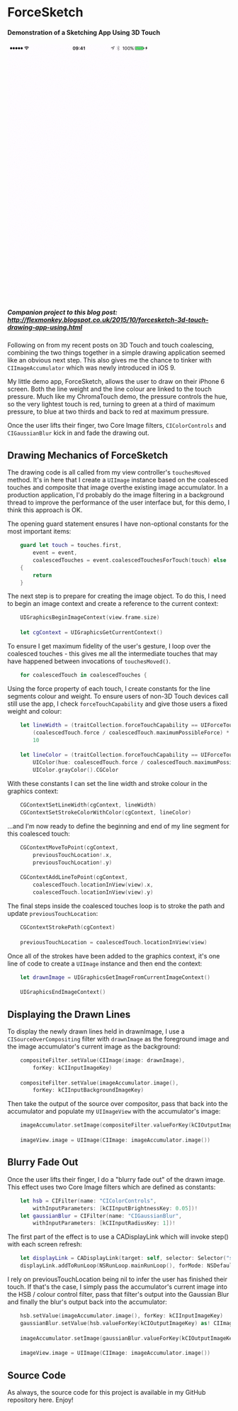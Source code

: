 # ForceSketch
#### Demonstration of a Sketching App Using 3D Touch

![screenshot](ForceSketch/ForceSketch.gif)

##### Companion project to this blog post: http://flexmonkey.blogspot.co.uk/2015/10/forcesketch-3d-touch-drawing-app-using.html

Following on from my recent posts on 3D Touch and touch coalescing, combining the two things together in a simple drawing application seemed like an obvious next step. This also gives me the chance to tinker with `CIImageAccumulator` which was newly introduced in iOS 9.

My little demo app, ForceSketch, allows the user to draw on their iPhone 6 screen. Both the line weight and the line colour are linked to the touch pressure. Much like my ChromaTouch demo, the pressure controls the hue, so the very lightest touch is red, turning to green at a third of maximum pressure, to blue at two thirds and back to red at maximum pressure. 

Once the user lifts their finger, two Core Image filters, `CIColorControls` and `CIGaussianBlur` kick in and fade the drawing out.

## Drawing Mechanics of ForceSketch

The drawing code is all called from my view controller's `touchesMoved` method. It's in here that I create a `UIImage` instance based on the coalesced touches and composite that image overthe existing image accumulator. In a production application, I'd probably do the image filtering in a background thread to improve the performance of the user interface but, for this demo, I think this approach is OK.

The opening guard statement ensures I have non-optional constants for the most important items:

```swift
    guard let touch = touches.first,
        event = event,
        coalescedTouches = event.coalescedTouchesForTouch(touch) else
    {
        return
    }
```

The next step is to prepare for creating the image object. To do this, I need to begin an image context and create a reference to the current context:

```swift
    UIGraphicsBeginImageContext(view.frame.size)

    let cgContext = UIGraphicsGetCurrentContext()
```

To ensure I get maximum fidelity of the user's gesture, I loop over the coalesced touches - this gives me all the intermediate touches that may have happened between invocations of `touchesMoved()`.

```swift
    for coalescedTouch in coalescedTouches {
```

Using the force property of each touch, I create constants for the line segments colour and weight. To ensure users of non-3D Touch devices call still use the app, I check `forceTouchCapability` and give those users a fixed weight and colour:

```swift
    let lineWidth = (traitCollection.forceTouchCapability == UIForceTouchCapability.Available) ?
        (coalescedTouch.force / coalescedTouch.maximumPossibleForce) * 20 :
        10
    
    let lineColor = (traitCollection.forceTouchCapability == UIForceTouchCapability.Available) ?
        UIColor(hue: coalescedTouch.force / coalescedTouch.maximumPossibleForce, saturation: 1, brightness: 1, alpha: 1).CGColor :
        UIColor.grayColor().CGColor
```

With these constants I can set the line width and stroke colour in the graphics context:

```swift
    CGContextSetLineWidth(cgContext, lineWidth)
    CGContextSetStrokeColorWithColor(cgContext, lineColor)
```

...and I'm now ready to define the beginning and end of my line segment for this coalesced touch:

```swift
    CGContextMoveToPoint(cgContext,
        previousTouchLocation!.x,
        previousTouchLocation!.y)

    CGContextAddLineToPoint(cgContext,
        coalescedTouch.locationInView(view).x,
        coalescedTouch.locationInView(view).y)
```

The final steps inside the coalesced touches loop is to stroke the path and update `previousTouchLocation`:

```swift
    CGContextStrokePath(cgContext)

    previousTouchLocation = coalescedTouch.locationInView(view)
```

Once all of the strokes have been added to the graphics context, it's one line of code to create a `UIImage` instance and then end the context:

```swift
    let drawnImage = UIGraphicsGetImageFromCurrentImageContext()

    UIGraphicsEndImageContext()
```

## Displaying the Drawn Lines

To display the newly drawn lines held in drawnImage, I use a `CISourceOverCompositing` filter with `drawnImage` as the foreground image and the image accumulator's current image as the background: 

```swift
    compositeFilter.setValue(CIImage(image: drawnImage),
        forKey: kCIInputImageKey)
        
    compositeFilter.setValue(imageAccumulator.image(),
        forKey: kCIInputBackgroundImageKey)
```

Then take the output of the source over compositor, pass that back into the accumulator and populate my `UIImageView` with the accumulator's image:

```swift
    imageAccumulator.setImage(compositeFilter.valueForKey(kCIOutputImageKey) as! CIImage)

    imageView.image = UIImage(CIImage: imageAccumulator.image())
```
    
## Blurry Fade Out

Once the user lifts their finger, I do a "blurry fade out" of the drawn image. This effect uses two Core Image filters which are defined as constants: 

```swift
    let hsb = CIFilter(name: "CIColorControls",
        withInputParameters: [kCIInputBrightnessKey: 0.05])!
    let gaussianBlur = CIFilter(name: "CIGaussianBlur",
        withInputParameters: [kCIInputRadiusKey: 1])!
```

The first part of the effect is to use a CADisplayLink which will invoke step() with each screen refresh:

```swift
    let displayLink = CADisplayLink(target: self, selector: Selector("step"))
    displayLink.addToRunLoop(NSRunLoop.mainRunLoop(), forMode: NSDefaultRunLoopMode)
```

I rely on previousTouchLocation being nil to infer the user has finished their touch. If that's the case, I simply pass the accumulator's current image into the HSB / colour control filter, pass that filter's output into the Gaussian Blur and finally the blur's output back into the accumulator:

```swift
    hsb.setValue(imageAccumulator.image(), forKey: kCIInputImageKey)
    gaussianBlur.setValue(hsb.valueForKey(kCIOutputImageKey) as! CIImage, forKey: kCIInputImageKey)
    
    imageAccumulator.setImage(gaussianBlur.valueForKey(kCIOutputImageKey) as! CIImage)

    imageView.image = UIImage(CIImage: imageAccumulator.image())
```
    
## Source Code

As always, the source code for this project is available in my GitHub repository here. Enjoy!
